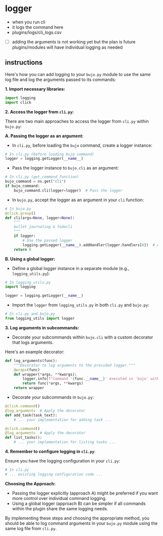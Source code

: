 # logger

- when you run cli
- it logs the command here
- plugins/logs/cli_logs.csv
- [ ] adding the arguments is not working yet but the plan is future plugins/modules will have individual logging as needed 

## instructions

Here's how you can add logging to your `bujo.py` module to use the same log file and log the arguments passed to its commands:

**1. Import necessary libraries:**

```python
import logging
import click
```

**2. Access the logger from `cli.py`:**

There are two main approaches to access the logger from `cli.py` within `bujo.py`:

**A. Passing the logger as an argument:**

- In `cli.py`, before loading the `bujo` command, create a logger instance:

```python
# In cli.py (before loading bujo command)
logger = logging.getLogger(__name__)
```

- Pass the logger instance to `bujo.cli` as an argument:

```python
# In cli.py (get_command function)
bujo_command = ns.get("cli")
if bujo_command:
    bujo_command.cli(logger=logger)  # Pass the logger
```

- In `bujo.py`, accept the logger as an argument in your `cli` function:

```python
# In bujo.py
@click.group()
def cli(args=None, logger=None):
    """
    bullet journaling & todocli
    """
    if logger:
        # Use the passed logger
        logging.getLogger(__name__).addHandler(logger.handlers[0])  # Add handler
    return 0
```

**B. Using a global logger:**

- Define a global logger instance in a separate module (e.g., `logging_utils.py`):

```python
# In logging_utils.py
import logging

logger = logging.getLogger(__name__)
```

- Import the `logger` from `logging_utils.py` in both `cli.py` and `bujo.py`:

```python
# In cli.py and bujo.py
from logging_utils import logger
```

**3. Log arguments in subcommands:**

- Decorate your subcommands within `bujo.cli` with a custom decorator that logs arguments.

Here's an example decorator:

```python
def log_arguments(func):
    """Decorator to log arguments to the provided logger."""
    @wraps(func)
    def wrapper(*args, **kwargs):
        logger.info(f"Command '{func.__name__}' executed in 'bujo' with arguments: {args} {kwargs}")
        return func(*args, **kwargs)
    return wrapper
```

- Decorate your subcommands in `bujo.py`:

```python
@click.command()
@log_arguments  # Apply the decorator
def add_task(task_text):
    # ... your implementation for adding task ...

@click.command()
@log_arguments  # Apply the decorator
def list_tasks():
    # ... your implementation for listing tasks ...
```

**4. Remember to configure logging in `cli.py`**:

Ensure you have the logging configuration in your `cli.py`:

```python
# In cli.py
# ... existing logging configuration code ...
```

**Choosing the Approach:**

- Passing the logger explicitly (approach A) might be preferred if you want more control over individual command logging.
- Using a global logger (approach B) can be simpler if all commands within the plugin share the same logging needs.

By implementing these steps and choosing the appropriate method, you should be able to log command arguments in your `bujo.py` module using the same log file from `cli.py`.